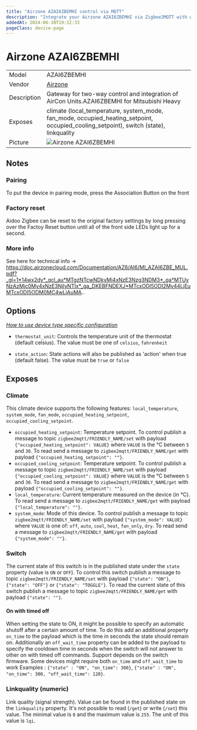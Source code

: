 ```yaml
---
title: "Airzone AZAI6ZBEMHI control via MQTT"
description: "Integrate your Airzone AZAI6ZBEMHI via Zigbee2MQTT with whatever smart home infrastructure you are using without the vendor's bridge or gateway."
addedAt: 2024-06-30T19:12:33
pageClass: device-page
---
```


<!-- !!!! -->
<!-- ATTENTION: This file is auto-generated through docgen! -->
<!-- You can only edit the "Notes"-Section between the two comment lines "Notes BEGIN" and "Notes END". -->
<!-- Do not use h1 or h2 heading within "## Notes"-Section. -->
<!-- !!!! -->

# Airzone AZAI6ZBEMHI

|     |     |
|-----|-----|
| Model | AZAI6ZBEMHI  |
| Vendor  | [Airzone](/supported-devices/#v=Airzone)  |
| Description | Gateway for two-way control and integration of AirCon Units.AZAI6ZBEMHI for Mitsubishi Heavy |
| Exposes | climate (local_temperature, system_mode, fan_mode, occupied_heating_setpoint, occupied_cooling_setpoint), switch (state), linkquality |
| Picture | ![Airzone AZAI6ZBEMHI](https://www.zigbee2mqtt.io/images/devices/AZAI6ZBEMHI.png) |


<!-- Notes BEGIN: You can edit here. Add "## Notes" headline if not already present. -->
## Notes

### Pairing
To put the device in pairing mode, press the Association Button on the front

### Factory reset
Aidoo Zigbee can be reset to the original factory settings by long pressing over the Factoy
Reset button until all of the front side LEDs light up for a second.

### More info
See here for technical info -> https://doc.airzonecloud.com/Documentation/AZ6/AI6/MI_AZAI6ZBE_MUL.pdf?_gl=1*14wx2dy*_gcl_au*MTgzNTcwNDkyMi4xNzE3Nzg3NDM3*_ga*MTUyNzAzMjc0My4xNzE3NjIyNTIx*_ga_DKEBFNDEXJ*MTcxODI5ODI2My44LjEuMTcxODI5ODM0MC4wLjAuMA..
<!-- Notes END: Do not edit below this line -->



## Options
*[How to use device type specific configuration](../guide/configuration/devices-groups.md#specific-device-options)*

* `thermostat_unit`: Controls the temperature unit of the thermostat (default celsius). The value must be one of `celsius`, `fahrenheit`

* `state_action`: State actions will also be published as 'action' when true (default false). The value must be `true` or `false`


## Exposes

### Climate 
This climate device supports the following features: `local_temperature`, `system_mode`, `fan_mode`, `occupied_heating_setpoint`, `occupied_cooling_setpoint`.
- `occupied_heating_setpoint`: Temperature setpoint. To control publish a message to topic `zigbee2mqtt/FRIENDLY_NAME/set` with payload `{"occupied_heating_setpoint": VALUE}` where `VALUE` is the °C between `5` and `30`. To read send a message to `zigbee2mqtt/FRIENDLY_NAME/get` with payload `{"occupied_heating_setpoint": ""}`.
- `occupied_cooling_setpoint`: Temperature setpoint. To control publish a message to topic `zigbee2mqtt/FRIENDLY_NAME/set` with payload `{"occupied_cooling_setpoint": VALUE}` where `VALUE` is the °C between `5` and `30`. To read send a message to `zigbee2mqtt/FRIENDLY_NAME/get` with payload `{"occupied_cooling_setpoint": ""}`.
- `local_temperature`: Current temperature measured on the device (in °C). To read send a message to `zigbee2mqtt/FRIENDLY_NAME/get` with payload `{"local_temperature": ""}`.
- `system_mode`: Mode of this device. To control publish a message to topic `zigbee2mqtt/FRIENDLY_NAME/set` with payload `{"system_mode": VALUE}` where `VALUE` is one of: `off`, `auto`, `cool`, `heat`, `fan_only`, `dry`. To read send a message to `zigbee2mqtt/FRIENDLY_NAME/get` with payload `{"system_mode": ""}`.

### Switch 
The current state of this switch is in the published state under the `state` property (value is `ON` or `OFF`).
To control this switch publish a message to topic `zigbee2mqtt/FRIENDLY_NAME/set` with payload `{"state": "ON"}`, `{"state": "OFF"}` or `{"state": "TOGGLE"}`.
To read the current state of this switch publish a message to topic `zigbee2mqtt/FRIENDLY_NAME/get` with payload `{"state": ""}`.

#### On with timed off
When setting the state to ON, it might be possible to specify an automatic shutoff after a certain amount of time. To do this add an additional property `on_time` to the payload which is the time in seconds the state should remain on.
Additionally an `off_wait_time` property can be added to the payload to specify the cooldown time in seconds when the switch will not answer to other on with timed off commands.
Support depends on the switch firmware. Some devices might require both `on_time` and `off_wait_time` to work
Examples : `{"state" : "ON", "on_time": 300}`, `{"state" : "ON", "on_time": 300, "off_wait_time": 120}`.

### Linkquality (numeric)
Link quality (signal strength).
Value can be found in the published state on the `linkquality` property.
It's not possible to read (`/get`) or write (`/set`) this value.
The minimal value is `0` and the maximum value is `255`.
The unit of this value is `lqi`.


